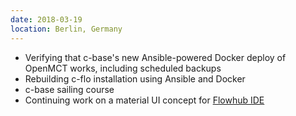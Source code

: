 ```yaml
---
date: 2018-03-19
location: Berlin, Germany
---
```

* Verifying that c-base's new Ansible-powered Docker deploy of OpenMCT works, including scheduled backups
* Rebuilding c-flo installation using Ansible and Docker
* c-base sailing course
* Continuing work on a material UI concept for [Flowhub IDE](https://flowhub.io/ide)
